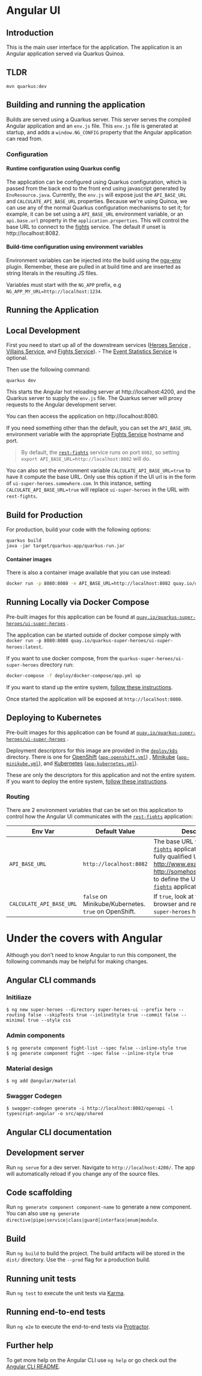 # Angular UI

## Introduction

This is the main user interface for the application. The application is an Angular application served via Quarkus
Quinoa.

## TLDR

```
mvn quarkus:dev
```

## Building and running the application

Builds are served using a Quarkus server. This server serves the compiled Angular application and an `env.js` file.
This `env.js` file is generated at startup, and adds a `window.NG_CONFIG` property that the Angular application can read
from.

### Configuration

#### Runtime configuration using Quarkus config

The application can be configured using Quarkus configuration, which is passed from the back end to the front end using
javascript generated by `EnvResource.java`. Currently, the `env.js` will expose just the `API_BASE_URL`
and `CALCULATE_API_BASE_URL` properties. Because we're using Quinoa, we can use any of the normal Quarkus configuration
mechanisms to set it; for example, it can be set using a `API_BASE_URL` environment variable, or an `api.base.url`
property in the `application.properties`. This will control the base URL to connect to the [fights](../rest-fights)
service. The default if unset is http://localhost:8082.

#### Build-time configuration using environment variables

Environment variables can be injected into the build using the [ngx-env](https://github.com/chihab/ngx-env) plugin.
Remember, these are pulled in at build time and are inserted as string literals in the resulting JS files.

Variables must start with the `NG_APP` prefix, e.g `NG_APP_MY_URL=http://localhost:1234`.

## Running the Application

## Local Development

First you need to start up all of the downstream services ([Heroes Service](../rest-heroes)
, [Villains Service](../rest-villains), and [Fights Service](../rest-fights)). -
The [Event Statistics Service](../event-statistics) is optional.

Then use the following command:

```shell
quarkus dev
```

This starts the Angular hot reloading server at http://localhost:4200, and the Quarkus server to supply the `env.js`
file. The Quarkus server will proxy requests to the Angular development server.

You can then access the application on http://localhost:8080.

If you need something other than the default, you can set the `API_BASE_URL` environment variable with the
appropriate [Fights Service](../rest-fights) hostname and port.
> By default, the [`rest-fights`](../rest-fights) service runs on port `8082`, so setting `export API_BASE_URL=http://localhost:8082` will do.

You can also set the environment variable `CALCULATE_API_BASE_URL=true` to have it compute the base URL. Only use this
option if the UI url is in the form of `ui-super-heroes.somewhere.com`. In this instance,
setting `CALCULATE_API_BASE_URL=true` will replace `ui-super-heroes` in the URL with `rest-fights`.

## Build for Production

For production, build your code with the following options:

```
quarkus build
java -jar target/quarkus-app/quarkus-run.jar
```

#### Container images

There is also a container image available that you can use instead:

 ```bash
docker run -p 8080:8080 -e API_BASE_URL=http://localhost:8082 quay.io/quarkus-super-heroes/ui-super-heroes:latest
```

## Running Locally via Docker Compose

Pre-built images for this application can be found
at [`quay.io/quarkus-super-heroes/ui-super-heroes`](https://quay.io/repository/quarkus-super-heroes/ui-super-heroes?tab=tags)
.

The application can be started outside of docker compose simply
with `docker run -p 8080:8080 quay.io/quarkus-super-heroes/ui-super-heroes:latest`.

If you want to use docker compose, from the `quarkus-super-heroes/ui-super-heroes` directory run:

```bash
docker-compose -f deploy/docker-compose/app.yml up
```

If you want to stand up the entire system, [follow these instructions](../README.md#running-locally-via-docker-compose).

Once started the application will be exposed at `http://localhost:8080`.

## Deploying to Kubernetes

Pre-built images for this application can be found
at [`quay.io/quarkus-super-heroes/ui-super-heroes`](https://quay.io/repository/quarkus-super-heroes/ui-super-heroes?tab=tags)
.

Deployment descriptors for this image are provided in the [`deploy/k8s`](deploy/k8s) directory. There is one
for [OpenShift](https://www.openshift.com) ([`app-openshift.yml`](deploy/k8s/app-openshift.yml))
, [Minikube](https://minikube.sigs.k8s.io) ([`app-minikube.yml`](deploy/k8s/app-minikube.yml)),
and [Kubernetes](https://www.kubernetes.io) ([`app-kubernetes.yml`](deploy/k8s/app-kubernetes.yml)).

These are only the descriptors for this application and not the entire system. If you want to deploy the entire
system, [follow these instructions](../README.md#deploying-to-kubernetes).

### Routing

There are 2 environment variables that can be set on this application to control how the Angular UI communicates with
the [`rest-fights`](../rest-fights) application:

| Env Var                  | Default Value                                        | Description                                                                                                                                                                                                                                                                                                      |
|--------------------------|------------------------------------------------------|------------------------------------------------------------------------------------------------------------------------------------------------------------------------------------------------------------------------------------------------------------------------------------------------------------------|
| `API_BASE_URL`           | `http://localhost:8082`                              | The base URL for the [`rest-fights`](../rest-fights) application. Set this to a fully qualified URL (i.e. http://www.example.com or http://somehost.com:someport) to define the URL for the [`rest-fights`](../rest-fights) application.                                                                        |
| `CALCULATE_API_BASE_URL` | `false` on Minikube/Kubernetes. `true` on OpenShift. | If `true`, look at the URL in the browser and replace the `ui-super-heroes` host name with

# Under the covers with Angular

Although you don't need to know Angular to run this component, the following commands may be helpful for making changes.

## Angular CLI commands

### Initiliaze

```
$ ng new super-heroes --directory super-heroes-ui --prefix hero --routing false --skipTests true --inlineStyle true --commit false --minimal true --style css
```

### Admin components

```
$ ng generate component fight-list --spec false --inline-style true
$ ng generate component fight --spec false --inline-style true
```

### Material design

```
$ ng add @angular/material
```

### Swagger Codegen

```
$ swagger-codegen generate -i http://localhost:8082/openapi -l typescript-angular -o src/app/shared
```

## Angular CLI documentation

## Development server

Run `ng serve` for a dev server. Navigate to `http://localhost:4200/`. The app will automatically reload if you change
any of the source files.

## Code scaffolding

Run `ng generate component component-name` to generate a new component. You can also
use `ng generate directive|pipe|service|class|guard|interface|enum|module`.

## Build

Run `ng build` to build the project. The build artifacts will be stored in the `dist/` directory. Use the `--prod` flag
for a production build.

## Running unit tests

Run `ng test` to execute the unit tests via [Karma](https://karma-runner.github.io).

## Running end-to-end tests

Run `ng e2e` to execute the end-to-end tests via [Protractor](http://www.protractortest.org/).

## Further help

To get more help on the Angular CLI use `ng help` or go check out
the [Angular CLI README](https://github.com/angular/angular-cli/blob/master/README.md).

